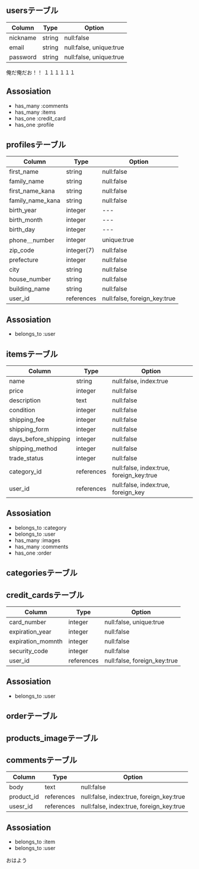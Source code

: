 ## usersテーブル

|Column|Type|Option|
|------|----|------|
|nickname|string|null:false|
|email|string|null:false, unique:true|
|password|string|null:false, unique:true|





俺だ俺だお！！
１１１１１１
## Assosiation
- has_many :comments
- has_many :items
- has_one :credit_card
- has_one :profile

## profilesテーブル

|Column|Type|Option|
|------|----|------|
|first_name|string|null:false|
|family_name|string|null:false|
|first_name_kana|string|null:false|
|family_name_kana|string|null:false|
|birth_year|integer|---|
|birth_month|integer|---|
|birth_day|integer|---|
|phone＿number|integer|unique:true|
|zip_code|integer(7)|null:false|
|prefecture|integer|null:false|
|city|string|null:false|
|house_number|string|null:false|
|building_name|string|null:false|
|user_id|references|null:false, foreign_key:true|

## Assosiation
- belongs_to :user

## itemsテーブル

|Column|Type|Option|
|------|----|------|
|name|string|null:false, index:true|
|price|integer|null:false|
|description|text|null:false|
|condition|integer|null:false|
|shipping_fee|integer|null:false|
|shipping_form|integer|null:false|
|days_before_shipping|integer|null:false|
|shipping_method|integer|null:false|
|trade_status|integer|null:false|
|category_id|references|null:false, index:true, foreign_key:true|
|user_id|references|null:false, index:true, foreign_key|

## Assosiation
- belongs_to :category
- belongs_to :user
- has_many :images
- has_many :comments
- has_one :order

## categoriesテーブル

## credit_cardsテーブル

|Column|Type|Option|
|------|----|------|
|card_number|integer|null:false, unique:true|
|expiration_year|integer|null:false|
|expiration_momnth|integer|null:false|
|security_code|integer|null:false|
|user_id|references|null:false, foreign_key:true|

## Assosiation
- belongs_to :user

## orderテーブル

## products_imageテーブル

## commentsテーブル
|Column|Type|Option|
|------|----|------|
|body|text|null:false|
|product_id|references|null:false, index:true, foreign_key:true|
|usesr_id|references|null:false, index:true, foreign_key:true|

## Assosiation
- belongs_to :item
- belongs_to :user


おはよう

